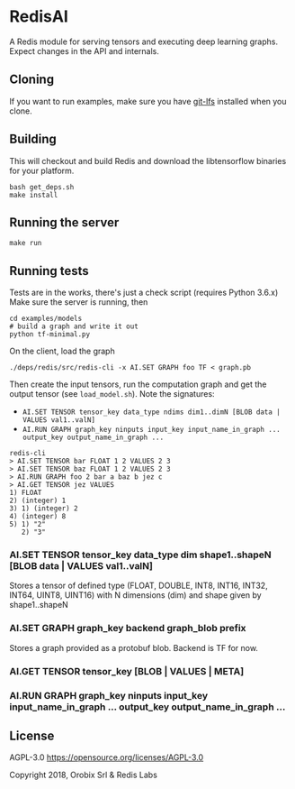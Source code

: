 # RedisAI

A Redis module for serving tensors and executing deep learning graphs.
Expect changes in the API and internals.

## Cloning
If you want to run examples, make sure you have [git-lfs](https://git-lfs.github.com) installed when you clone.

## Building
This will checkout and build Redis and download the libtensorflow binaries for your platform.
```
bash get_deps.sh
make install
```

## Running the server
```
make run
```

## Running tests
Tests are in the works, there's just a check script (requires Python 3.6.x)
Make sure the server is running, then
```
cd examples/models
# build a graph and write it out
python tf-minimal.py
```

On the client, load the graph
```
./deps/redis/src/redis-cli -x AI.SET GRAPH foo TF < graph.pb
```

Then create the input tensors, run the computation graph and get the output tensor (see `load_model.sh`). Note the signatures: 
* `AI.SET TENSOR tensor_key data_type ndims dim1..dimN [BLOB data | VALUES val1..valN]`
* `AI.RUN GRAPH graph_key ninputs input_key input_name_in_graph ... output_key output_name_in_graph ...`
```
redis-cli
> AI.SET TENSOR bar FLOAT 1 2 VALUES 2 3
> AI.SET TENSOR baz FLOAT 1 2 VALUES 2 3
> AI.RUN GRAPH foo 2 bar a baz b jez c
> AI.GET TENSOR jez VALUES
1) FLOAT
2) (integer) 1
3) 1) (integer) 2
4) (integer) 8
5) 1) "2"
   2) "3"
```

### AI.SET TENSOR tensor_key data_type dim shape1..shapeN [BLOB data | VALUES val1..valN]
Stores a tensor of defined type (FLOAT, DOUBLE, INT8, INT16, INT32, INT64, UINT8, UINT16) with N dimensions (dim) and shape given by shape1..shapeN

### AI.SET GRAPH graph_key backend graph_blob prefix
Stores a graph provided as a protobuf blob. Backend is TF for now.

### AI.GET TENSOR tensor_key [BLOB | VALUES | META]

### AI.RUN GRAPH graph_key ninputs input_key input_name_in_graph ... output_key output_name_in_graph ...


## License

AGPL-3.0 https://opensource.org/licenses/AGPL-3.0

Copyright 2018, Orobix Srl & Redis Labs
